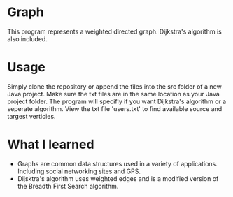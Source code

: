 # Graph 
This program represents a weighted directed graph. Dijkstra's algorithm is also included.
# Usage 
Simply clone the repository or append the files into the src folder of a new Java project. Make sure the txt files are in the same location as your Java project folder. The program 
will specifiy if you want Dijkstra's algorithm or a seperate algorithm. View the txt file 'users.txt' to find available source and targest verticies. 
# What I learned 
- Graphs are common data structures used in a variety of applications. Including social networking sites and GPS. 
- Dijsktra's algorithm uses weighted edges and is a modified version of the Breadth First Search algorithm. 
